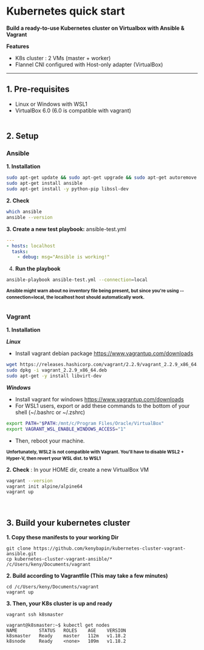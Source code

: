 # Kubernetes quick start
**Build a ready-to-use Kubernetes cluster on Virtualbox with Ansible & Vagrant**

**Features**  
- K8s cluster : 2 VMs (master + worker)
- Flannel CNI configured with Host-only adapter (VirtualBox) 
___
## 1. Pre-requisites
- Linux or Windows with WSL1 
- VirtualBox 6.0 (6.0 is compatible with vagrant)
<br><br>
## 2. Setup
### Ansible 
**1. Installation**
```bash
sudo apt-get update && sudo apt-get upgrade && sudo apt-get autoremove
sudo apt-get install ansible
sudo apt-get install -y python-pip libssl-dev
```
**2. Check**
```bash
which ansible
ansible --version
```

**3. Create a new test playbook:** ansible-test.yml
```yaml
---
- hosts: localhost
  tasks:
    - debug: msg="Ansible is working!"
```

4. **Run the playbook**
```bash
ansible-playbook ansible-test.yml --connection=local
```
<sup>**Ansible might warn about no inventory file being present, but since you're using --connection=local, the localhost host should automatically work.**<sup><br><br>

### Vagrant

**1. Installation**

***Linux***
- Install vagrant debian package https://www.vagrantup.com/downloads
```bash
wget https://releases.hashicorp.com/vagrant/2.2.9/vagrant_2.2.9_x86_64.deb
sudo dpkg -i vagrant_2.2.9_x86_64.deb
sudo apt-get -y install libvirt-dev
```
***Windows***
- Install vagrant for windows https://www.vagrantup.com/downloads
- For WSL1 users, export or add these commands to the bottom of your shell (~/.bashrc or ~/.zshrc)
```bash
export PATH="$PATH:/mnt/c/Program Files/Oracle/VirtualBox"
export VAGRANT_WSL_ENABLE_WINDOWS_ACCESS="1"
```
- Then, reboot your machine.

<sup>**Unfortunately, WSL2 is not compatible with Vagrant. You'll have to disable WSL2 + Hyper-V, then revert your WSL dist. to WSL1**<sup><br>


**2. Check** : In your HOME dir, create a new VirtualBox VM
```bash
vagrant --version
vagrant init alpine/alpine64
vagrant up
```
&nbsp;
## 3. Build your kubernetes cluster
**1. Copy these manifests to your working Dir**  
```
git clone https://github.com/kenybapin/kubernetes-cluster-vagrant-ansible.git
cp kubernetes-cluster-vagrant-ansible/* /c/Users/keny/Documents/vagrant
```
**2. Build according to Vagrantfile (This may take a few minutes)**
```
cd /c/Users/keny/Documents/vagrant
vagrant up
```
**3. Then, your K8s cluster is up and ready**
```
vagrant ssh k8smaster

vagrant@k8smaster:~$ kubectl get nodes
NAME        STATUS   ROLES    AGE    VERSION
k8smaster   Ready    master   112m   v1.18.2
k8snode     Ready    <none>   109m   v1.18.2

```
